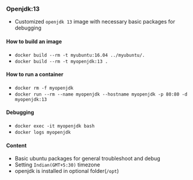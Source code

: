 ### Openjdk:13

* Customized `openjdk 13` image with necessary basic packages for debugging

#### How to build an image

* `docker build --rm -t myubuntu:16.04 ../myubuntu/.`
* `docker build --rm -t myopenjdk:13 .`

#### How to run a container

* `docker rm -f myopenjdk`
* `docker run --rm --name myopenjdk --hostname myopenjdk -p 80:80 -d myopenjdk:13`

#### Debugging

* `docker exec -it myopenjdk bash`
* `docker logs myopenjdk`

#### Content

* Basic ubuntu packages for general troubleshoot and debug
* Setting `Indian(GMT+5:30)` timezone
* openjdk is installed in optional folder(`/opt`)
